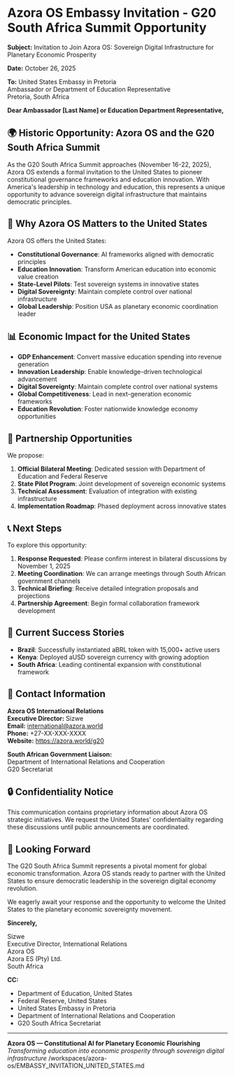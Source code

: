 # Azora OS Embassy Invitation - G20 South Africa Summit Opportunity

**Subject:** Invitation to Join Azora OS: Sovereign Digital Infrastructure for Planetary Economic Prosperity

**Date:** October 26, 2025

**To:** United States Embassy in Pretoria  
Ambassador or Department of Education Representative  
Pretoria, South Africa

**Dear Ambassador [Last Name] or Education Department Representative,**

## 🌍 Historic Opportunity: Azora OS and the G20 South Africa Summit

As the G20 South Africa Summit approaches (November 16-22, 2025), Azora OS extends a formal invitation to the United States to pioneer constitutional governance frameworks and education innovation. With America's leadership in technology and education, this represents a unique opportunity to advance sovereign digital infrastructure that maintains democratic principles.

## 🎯 Why Azora OS Matters to the United States

Azora OS offers the United States:

- **Constitutional Governance**: AI frameworks aligned with democratic principles
- **Education Innovation**: Transform American education into economic value creation
- **State-Level Pilots**: Test sovereign systems in innovative states
- **Digital Sovereignty**: Maintain complete control over national infrastructure
- **Global Leadership**: Position USA as planetary economic coordination leader

## 📊 Economic Impact for the United States

- **GDP Enhancement**: Convert massive education spending into revenue generation
- **Innovation Leadership**: Enable knowledge-driven technological advancement
- **Digital Sovereignty**: Maintain complete control over national systems
- **Global Competitiveness**: Lead in next-generation economic frameworks
- **Education Revolution**: Foster nationwide knowledge economy opportunities

## 🤝 Partnership Opportunities

We propose:

1. **Official Bilateral Meeting**: Dedicated session with Department of Education and Federal Reserve
2. **State Pilot Program**: Joint development of sovereign economic systems
3. **Technical Assessment**: Evaluation of integration with existing infrastructure
4. **Implementation Roadmap**: Phased deployment across innovative states

## 📞 Next Steps

To explore this opportunity:

1. **Response Requested**: Please confirm interest in bilateral discussions by November 1, 2025
2. **Meeting Coordination**: We can arrange meetings through South African government channels
3. **Technical Briefing**: Receive detailed integration proposals and projections
4. **Partnership Agreement**: Begin formal collaboration framework development

## 🌟 Current Success Stories

- **Brazil**: Successfully instantiated aBRL token with 15,000+ active users
- **Kenya**: Deployed aUSD sovereign currency with growing adoption
- **South Africa**: Leading continental expansion with constitutional framework

## 📧 Contact Information

**Azora OS International Relations**  
**Executive Director:** Sizwe  
**Email:** international@azora.world  
**Phone:** +27-XX-XXX-XXXX  
**Website:** https://azora.world/g20

**South African Government Liaison:**  
Department of International Relations and Cooperation  
G20 Secretariat  

## 🔒 Confidentiality Notice

This communication contains proprietary information about Azora OS strategic initiatives. We request the United States' confidentiality regarding these discussions until public announcements are coordinated.

## 🙏 Looking Forward

The G20 South Africa Summit represents a pivotal moment for global economic transformation. Azora OS stands ready to partner with the United States to ensure democratic leadership in the sovereign digital economy revolution.

We eagerly await your response and the opportunity to welcome the United States to the planetary economic sovereignty movement.

**Sincerely,**  

Sizwe  
Executive Director, International Relations  
Azora OS  
Azora ES (Pty) Ltd.  
South Africa  

**CC:**  
- Department of Education, United States  
- Federal Reserve, United States  
- United States Embassy in Pretoria  
- Department of International Relations and Cooperation  
- G20 South Africa Secretariat  

---

**Azora OS — Constitutional AI for Planetary Economic Flourishing**  
*Transforming education into economic prosperity through sovereign digital infrastructure*</content>
<parameter name="filePath">/workspaces/azora-os/EMBASSY_INVITATION_UNITED_STATES.md